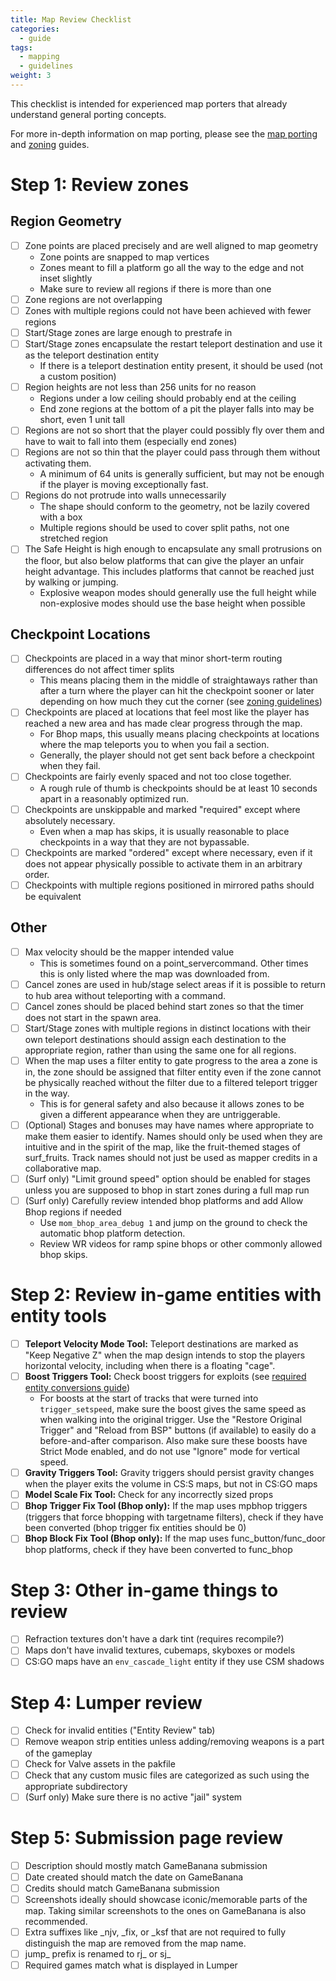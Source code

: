 ```yaml
---
title: Map Review Checklist
categories:
  - guide
tags:
  - mapping
  - guidelines
weight: 3
---
```


This checklist is intended for experienced map porters that already understand general porting concepts.

For more in-depth information on map porting, please see the [map porting](../map_porting) and [zoning](../map_zoning) guides.

# Step 1: Review zones

## Region Geometry
- [ ] Zone points are placed precisely and are well aligned to map geometry
  - Zone points are snapped to map vertices
  - Zones meant to fill a platform go all the way to the edge and not inset slightly
  - Make sure to review all regions if there is more than one
- [ ] Zone regions are not overlapping
- [ ] Zones with multiple regions could not have been achieved with fewer regions
- [ ] Start/Stage zones are large enough to prestrafe in
- [ ] Start/Stage zones encapsulate the restart teleport destination and use it as the teleport destination entity
  - If there is a teleport destination entity present, it should be used (not a custom position)
- [ ] Region heights are not less than 256 units for no reason
  - Regions under a low ceiling should probably end at the ceiling
  - End zone regions at the bottom of a pit the player falls into may be short, even 1 unit tall
- [ ] Regions are not so short that the player could possibly fly over them and have to wait to fall into them (especially end zones)
- [ ] Regions are not so thin that the player could pass through them without activating them.
  - A minimum of 64 units is generally sufficient, but may not be enough if the player is moving exceptionally fast.
- [ ] Regions do not protrude into walls unnecessarily
  - The shape should conform to the geometry, not be lazily covered with a box
  - Multiple regions should be used to cover split paths, not one stretched region
- [ ] The Safe Height is high enough to encapsulate any small protrusions on the floor, but also below platforms that can give the player an unfair height advantage. This includes platforms that cannot be reached just by walking or jumping.
  - Explosive weapon modes should generally use the full height while non-explosive modes should use the base height when possible

## Checkpoint Locations
- [ ] Checkpoints are placed in a way that minor short-term routing differences do not affect timer splits
  - This means placing them in the middle of straightaways rather than after a turn where the player can hit the checkpoint sooner or later depending on how much they cut the corner (see [zoning guidelines](../map_zoning/#general-guidelines))
- [ ] Checkpoints are placed at locations that feel most like the player has reached a new area and has made clear progress through the map.
  - For Bhop maps, this usually means placing checkpoints at locations where the map teleports you to when you fail a section.
  - Generally, the player should not get sent back before a checkpoint when they fail.
- [ ] Checkpoints are fairly evenly spaced and not too close together.
  - A rough rule of thumb is checkpoints should be at least 10 seconds apart in a reasonably optimized run.
- [ ] Checkpoints are unskippable and marked "required" except where absolutely necessary.
  - Even when a map has skips, it is usually reasonable to place checkpoints in a way that they are not bypassable.
- [ ] Checkpoints are marked "ordered" except where necessary, even if it does not appear physically possible to activate them in an arbitrary order.
- [ ] Checkpoints with multiple regions positioned in mirrored paths should be equivalent

## Other
- [ ] Max velocity should be the mapper intended value
  - This is sometimes found on a point_servercommand. Other times this is only listed where the map was downloaded from.
- [ ] Cancel zones are used in hub/stage select areas if it is possible to return to hub area without teleporting with a command.
- [ ] Cancel zones should be placed behind start zones so that the timer does not start in the spawn area.
- [ ] Start/Stage zones with multiple regions in distinct locations with their own teleport destinations should assign each destination to the appropriate region, rather than using the same one for all regions.
- [ ] When the map uses a filter entity to gate progress to the area a zone is in, the zone should be assigned that filter entity even if the zone cannot be physically reached without the filter due to a filtered teleport trigger in the way.
  - This is for general safety and also because it allows zones to be given a different appearance when they are untriggerable.
- [ ] (Optional) Stages and bonuses may have names where appropriate to make them easier to identify. Names should only be used when they are intuitive and in the spirit of the map, like the fruit-themed stages of surf_fruits. Track names should not just be used as mapper credits in a collaborative map.
- [ ] (Surf only) "Limit ground speed" option should be enabled for stages unless you are supposed to bhop in start zones during a full map run
- [ ] (Surf only) Carefully review intended bhop platforms and add Allow Bhop regions if needed
  - Use `mom_bhop_area_debug 1` and jump on the ground to check the automatic bhop platform detection.
  - Review WR videos for ramp spine bhops or other commonly allowed bhop skips.

# Step 2: Review in-game entities with entity tools

- [ ] **Teleport Velocity Mode Tool:** Teleport destinations are marked as "Keep Negative Z" when the map design intends to stop the players horizontal velocity, including when there is a floating "cage".
- [ ] **Boost Triggers Tool:** Check boost triggers for exploits (see [required entity conversions guide](../map_porting/#required-entity-modifications))
  - For boosts at the start of tracks that were turned into `trigger_setspeed`, make sure the boost gives the same speed as when walking into the original trigger. Use the "Restore Original Trigger" and "Reload from BSP" buttons (if available) to easily do a before-and-after comparison. Also make sure these boosts have Strict Mode enabled, and do not use "Ignore" mode for vertical speed.
- [ ] **Gravity Triggers Tool:** Gravity triggers should persist gravity changes when the player exits the volume in CS:S maps, but not in CS:GO maps
- [ ] **Model Scale Fix Tool:** Check for any incorrectly sized props
- [ ] **Bhop Trigger Fix Tool (Bhop only):** If the map uses mpbhop triggers (triggers that force bhopping with targetname filters), check if they have been converted (bhop trigger fix entities should be 0)
- [ ] **Bhop Block Fix Tool (Bhop only):** If the map uses func_button/func_door bhop platforms, check if they have been converted to func_bhop

# Step 3: Other in-game things to review
- [ ] Refraction textures don't have a dark tint (requires recompile?)
- [ ] Maps don't have invalid textures, cubemaps, skyboxes or models
- [ ] CS:GO maps have an `env_cascade_light` entity if they use CSM shadows

# Step 4: Lumper review
- [ ] Check for invalid entities ("Entity Review" tab)
- [ ] Remove weapon strip entities unless adding/removing weapons is a part of the gameplay
- [ ] Check for Valve assets in the pakfile
- [ ] Check that any custom music files are categorized as such using the appropriate subdirectory
- [ ] (Surf only) Make sure there is no active "jail" system

# Step 5: Submission page review
- [ ] Description should mostly match GameBanana submission
- [ ] Date created should match the date on GameBanana
- [ ] Credits should match GameBanana submission
- [ ] Screenshots ideally should showcase iconic/memorable parts of the map. Taking similar screenshots to the ones on GameBanana is also recommended.
- [ ] Extra suffixes like _njv, _fix, or _ksf that are not required to fully distinguish the map are removed from the map name.
- [ ] jump_ prefix is renamed to rj_ or sj_
- [ ] Required games match what is displayed in Lumper
